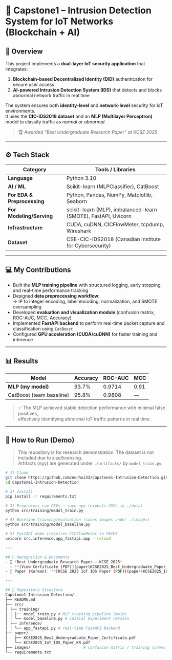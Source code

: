 # 🔐 Capstone1 – Intrusion Detection System for IoT Networks (Blockchain + AI)

## 📘 Overview
This project implements a **dual-layer IoT security application** that integrates:
1. **Blockchain-based Decentralized Identity (DID)** authentication for secure user access  
2. **AI-powered Intrusion Detection System (IDS)** that detects and blocks abnormal network traffic in real time  

The system ensures both **identity-level** and **network-level** security for IoT environments.  
It uses the **CIC-IDS2018 dataset** and an **MLP (Multilayer Perceptron)** model to classify traffic as *normal* or *abnormal*.

> 🏆 *Awarded “Best Undergraduate Research Paper” at KCSE 2025*

---

## ⚙️ Tech Stack
| Category | Tools / Libraries |
|-----------|------------------|
| **Language** | Python 3.10 |
| **AI / ML** | Scikit-learn (MLPClassifier), CatBoost |
|**For EDA & Preprocessing**| Python, Pandas, NumPy, Matplotlib, Seaborn|
|**For Modeling/Serving**| scikit-learn (MLP), imbalanced-learn (SMOTE), FastAPI, Uvicorn|
| **Infrastructure** | CUDA, cuDNN, CICFlowMeter, tcpdump, Wireshark |
| **Dataset** | CSE-CIC-IDS2018 (Canadian Institute for Cybersecurity) |

---

## 💻 My Contributions
- Built the **MLP training pipeline** with structured logging, early stopping, and real-time performance tracking  
- Designed **data preprocessing workflow**:  
  → IP to integer encoding, label encoding, normalization, and SMOTE oversampling  
- Developed **evaluation and visualization module** (confusion matrix, ROC-AUC, MCC, Accuracy)  
- Implemented **FastAPI backend** to perform real-time packet capture and classification using `CatBoost`  
- Configured **GPU acceleration (CUDA/cuDNN)** for faster training and inference  

---

## 📊 Results
| Model | Accuracy | ROC-AUC | MCC |
|--------|-----------|---------|-----|
| **MLP (my model)** | 93.7% | 0.9714 | 0.91 |
| CatBoost (team baseline) | 95.8% | 0.9808 | — |

> ✅ The MLP achieved stable detection performance with minimal false positives,  
> effectively identifying abnormal IoT traffic patterns in real time.

---

## 🚀 How to Run (Demo)
> This repository is for research demonstration. The dataset is not included due to size/licensing.  
> Artifacts (npy) are generated under `./artifacts/` by `model_train.py`.

```bash
# 1) Clone
git clone https://github.com/eunhui33/Capstone1-Intrusion-Detection.git
cd Capstone1-Intrusion-Detection

# 2) Install
pip install -r requirements.txt

# 3) Preprocess raw CSVs → save npy (expects CSVs in ./data)
python src/training/model_train.py

# 4) Baseline training/evaluation (saves images under ./images)
python src/training/model_baseline.py

# 5) FastAPI demo (requires CICFlowMeter in PATH)
uvicorn src.inference.app_fastapi:app --reload

---

## 🏅 Recognition & Documents
- 🥇 *Best Undergraduate Research Paper — KCSE 2025*  
  - **[View Certificate (PDF)](paper\KCSE2025_Best_Undergraduate_Paper_Certificate.pdf)**
- 📄 Paper (Korean): **[KCSE 2025 IoT IDS Paper (PDF)](paper\KCSE2025_IoT_IDS_Paper_KR.pdf)**

---

## 🧩 Repository Structure
Capstone1-Intrusion-Detection/
├── README.md
├── src/
│ ├── training/
│ │ ├── model_train.py # MLP training pipeline (main)
│ │ └── model_baseline.py # initial experiment version
│ ├── inference/
│ │ └── app_fastapi.py # real-time FastAPI backend
├── paper/
│   ├── KCSE2025_Best_Undergraduate_Paper_Certificate.pdf
│   └── KCSE2025_IoT_IDS_Paper_KR.pdf
├── images/                       # confusion matrix / training curves
└── requirements.txt
